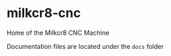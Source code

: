 # milkcr8-cnc
Home of the Milkcr8 CNC Machine

Documentation files are located under the `docs` folder
